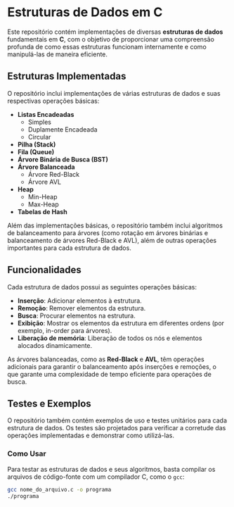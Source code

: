 # Estruturas de Dados em C

Este repositório contém implementações de diversas **estruturas de dados** fundamentais em **C**, com o objetivo de proporcionar uma compreensão profunda de como essas estruturas funcionam internamente e como manipulá-las de maneira eficiente.

## Estruturas Implementadas

O repositório inclui implementações de várias estruturas de dados e suas respectivas operações básicas:

- **Listas Encadeadas**
  - Simples
  - Duplamente Encadeada
  - Circular
- **Pilha (Stack)**
- **Fila (Queue)**
- **Árvore Binária de Busca (BST)**
- **Árvore Balanceada**
  - Árvore Red-Black
  - Árvore AVL
- **Heap**
  - Min-Heap
  - Max-Heap
- **Tabelas de Hash**
  
Além das implementações básicas, o repositório também inclui algoritmos de balanceamento para árvores (como rotação em árvores binárias e balanceamento de árvores Red-Black e AVL), além de outras operações importantes para cada estrutura de dados.

## Funcionalidades

Cada estrutura de dados possui as seguintes operações básicas:

- **Inserção**: Adicionar elementos à estrutura.
- **Remoção**: Remover elementos da estrutura.
- **Busca**: Procurar elementos na estrutura.
- **Exibição**: Mostrar os elementos da estrutura em diferentes ordens (por exemplo, in-order para árvores).
- **Liberação de memória**: Liberação de todos os nós e elementos alocados dinamicamente.

As árvores balanceadas, como as **Red-Black** e **AVL**, têm operações adicionais para garantir o balanceamento após inserções e remoções, o que garante uma complexidade de tempo eficiente para operações de busca.

## Testes e Exemplos

O repositório também contém exemplos de uso e testes unitários para cada estrutura de dados. Os testes são projetados para verificar a corretude das operações implementadas e demonstrar como utilizá-las.

### Como Usar

Para testar as estruturas de dados e seus algoritmos, basta compilar os arquivos de código-fonte com um compilador C, como o `gcc`:

```bash
gcc nome_do_arquivo.c -o programa
./programa
